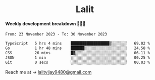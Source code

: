 <h1 align="center">Lalit</h1>

#### Weekly development breakdown 👨🏻‍💻
<!--START_SECTION:waka-->

```txt
From: 23 November 2023 - To: 30 November 2023

TypeScript   5 hrs 4 mins    █████████████████▒░░░░░░░   69.02 %
Go           1 hr 48 mins    ██████░░░░░░░░░░░░░░░░░░░   24.58 %
CSS          26 mins         █▓░░░░░░░░░░░░░░░░░░░░░░░   06.11 %
JSON         1 min           ░░░░░░░░░░░░░░░░░░░░░░░░░   00.25 %
Git          0 secs          ░░░░░░░░░░░░░░░░░░░░░░░░░   00.03 %
```

<!--END_SECTION:waka-->

Reach me at → lalitvijay9480@gmail.com

